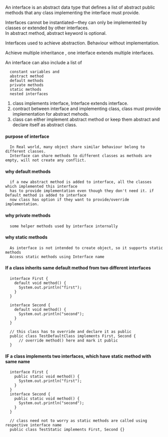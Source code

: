 An interface is an abstract data type that defines a list of abstract
public methods that any class implementing the interface must provide.  

Interfaces cannot be instantiated—they can only be implemented by classes or extended by other interfaces.    
In abstract method, abstract keyword is optional.  

Interfaces used to achieve abstraction. Behaviour without implementation.  

Achieve multiple inheritance , one interface extends multiple interfaces.  

An interface can also include a list of  
  
      constant variables and
      abstract method
      default methods
      private methods
      static methods
      nested interfaces
    
1. class implements interface, Interface extends interface.
2. contract between interface and implementing class, class must provide implementation for abstract mehods.
3. class can either implement abstract method or keep them abstract and declare itself as abstract class.

#### purpose of interface 

      In Real world, many object share similar behaviour belong to different classes.
      Interface can share methods to different classes as methods are empty, will not create any conflict.

#### why default methods

      if a new abstract method is added to interface, all the classes which implemented this interface
      has to provide implementation even though they don't need it. if Default method is added to interface
      now class has option if they want to provide/override implementation.



#### why private methods

      some helper methods used by interface internally
  
#### why static methods

      As interface is not intended to create object, so it supports static methods
      Access static methods using Interface name



#### If a class inherits same default method from two different interfaces
  

      interface First {
        default void method() {
          System.out.println("first");
        }
      }
      
      interface Second {
        default void method() {
          System.out.println("second");
        }
      }

      // this class has to override and declare it as public
      public class TestDefaultClass implements First, Second {
          // override method() here and mark it public
      }
      
#### IF a class implements two interfaces, which have static method with same name      

      interface First {
        public static void method() {
          System.out.println("first");
        }
      }
      interface Second {
        public static void method() {
          System.out.println("second");
        }
      }
      
      // class need not to worry as static methods are called using respective interface name
      public class TestStatic implements First, Second {}

